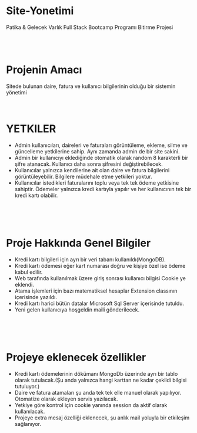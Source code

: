# Site-Yonetimi
Patika &amp; Gelecek Varlık Full Stack Bootcamp Programı Bitirme Projesi
<br>
<br>
<br>
<br>

# Projenin Amacı
Sitede bulunan daire, fatura ve kullanıcı bilgilerinin olduğu bir sistemin yönetimi
<br>
<br>
<br>

# YETKILER

<ul>
    <li>Admin kullanıcıları, daireleri ve faturaları görüntüleme, ekleme, silme ve güncelleme yetkilerine sahip. Aynı zamanda admin de bir site sakini. </li>
    <li>Admin bir kullanıcıyı eklediğinde otomatik olarak random 8 karakterli bir şifre atanacak. Kullanıcı daha sonra şifresini değiştirebilecek.
    </li>
    <li>Kullanıcılar yalnızca kendilerine ait olan daire ve fatura bilgilerini görüntüleyebilir. Bilgilere müdehale etme yetkileri yoktur.
    </li>
    <li>Kullanıcılar istedikleri faturalarını toplu veya tek tek ödeme yetkisine sahiptir. Ödemeler yalnızca kredi kartıyla yapılır ve her kullanıcının tek bir kredi kartı olabilir.
    </li>
</ul>

<br>
<br>
<br>

# Proje Hakkında Genel Bilgiler

<ul> 
    <li>Kredi kartı bilgileri için ayrı bir veri tabanı kullanıldı(MongoDB).
    </li>
    <li>Kredi kartı ödemesi eğer kart numarası doğru ve kişiye özel ise ödeme kabul edilir.
    </li>
    <li>Web tarafında kullanılmak üzere giriş sonrası kullanıcı bilgisi Cookie ye eklendi.
    </li>
    <li>Atama işlemleri için bazı matematiksel hesaplar Extension classının içerisinde yazıldı.
    </li>
    <li>Kredi kartı harici bütün datalar Microsoft Sql Server içerisinde tutuldu.
    </li>
    <li>Yeni gelen kullanıcıya hoşgeldin maili gönderilecek.
    </li>
</ul>


<br>
<br>
<br>

# Projeye eklenecek özellikler

<ul>
    <li>Kredi kartı ödemelerinin dökümanı MongoDb üzerinde ayrı bir tablo olarak tutulacak.(Şu anda yalnızca hangi karttan ne kadar çekildi bilgisi tutuluyor.)
    </li>
    <li>Daire ve fatura atamaları şu anda tek tek elle manuel olarak yapılıyor. Otomatize olarak ekleyen servis yazılacak.
    </li>
    <li>Yetkiye göre kontrol için cookie yanında session da aktif olarak kullanılacak.
    </li>
    <li>Projeye extra mesaj özelliği eklenecek, şu anlık mail yoluyla bir etkileşim sağlanıyor.
    </li>
</ul>
